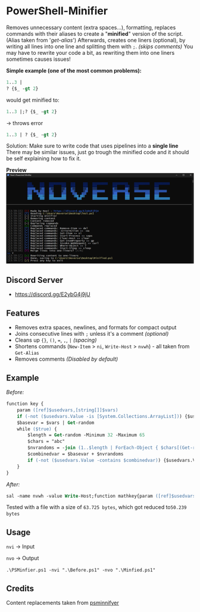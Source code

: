 # PowerShell-Minifier
Removes unnecessary content (extra spaces...), formatting, replaces commands with their aliases to create a "**minified**" version of the script. (Alias taken from '*get-alias*') Afterwards, creates one liners (optional), by writing all lines into one line and splitting them with `;`. *(skips comments)* You may have to rewrite your code a bit, as rewriting them into one liners sometimes causes issues!

__Simple example (one of the most common problems):__
```ps
1..3 |
? {$_ -gt 2}
```
would get minified to:
```ps
1..3 |;? {$_ -gt 2}
```
-> throws error
```ps
1..3 | ? {$_ -gt 2}
```
Solution: Make sure to write code that uses pipelines into a **single line**
There may be similar issues, just go trough the minified code and it should be self explaining how to fix it.

**Preview**
![minpre](https://github.com/5Noxi/PowerShell-Minifier/blob/main/NVMinifier.png?raw=true)

## Discord Server 
- https://discord.gg/E2ybG4j9jU

## Features
- Removes extra spaces, newlines, and formats for compact output
- Joins consecutive lines with `;` unless it's a comment *(optional)*
- Cleans up `{}`, `()`, `=`, `,`, `|`  *(spacing)*
- Shortens commands (`New-Item` > `ni`, `Write-Host` > `nvwh`) - all taken from `Get-Alias`
- Removes comments *(Disabled by default)*

## Example
*Before:*
```ps
function key {
    param ([ref]$usedvars,[string[]]$vars)
    if (-not ($usedvars.Value -is [System.Collections.ArrayList])) {$usedvars.Value = @()}
    $basevar = $vars | Get-random
    while ($true) {
        $length = Get-random -Minimum 32 -Maximum 65
        $chars = "abc"
        $nvrandoms = -join (1..$length | ForEach-Object { $chars[(Get-random -Minimum 0 -Maximum $chars.Length)] })
        $combinedvar = $basevar + $nvrandoms
        if (-not ($usedvars.Value -contains $combinedvar)) {$usedvars.Value += $combinedvar;return $combinedvar}
    }
}
```
*After:*
```ps
sal -name nvwh -value Write-Host;function mathkey{param ([ref]$usedvars,[string[]]$vars); if (-not($usedvars.Value -is[System.Collections.ArrayList])){$usedvars.Value=@()}; $basevar=$vars | Get-random; while ($true){$length=Get-random -Minimum 32 -Maximum 65; $chars="abc"; $nvrandoms=-join(1..$length |%{$chars[(Get-random -Minimum 0 -Maximum $chars.Length)]}); $combinedvar=$basevar + $nvrandoms; if (-not($usedvars.Value -contains$combinedvar)){$usedvars.Value +=$combinedvar;return $combinedvar}}}
```

Tested with a file with a size of `63.725 bytes`, which got reduced to`50.239 bytes`

## Usage
`nvi` -> Input

`nvo` -> Output

`.\PSMinfier.ps1 -nvi ".\Before.ps1" -nvo ".\Minfied.ps1"`

## Credits 
Content replacements taken from [psminnifyer](https://github.com/steve02081504/psminnifyer/blob/master/psminnifyer.ps1)
